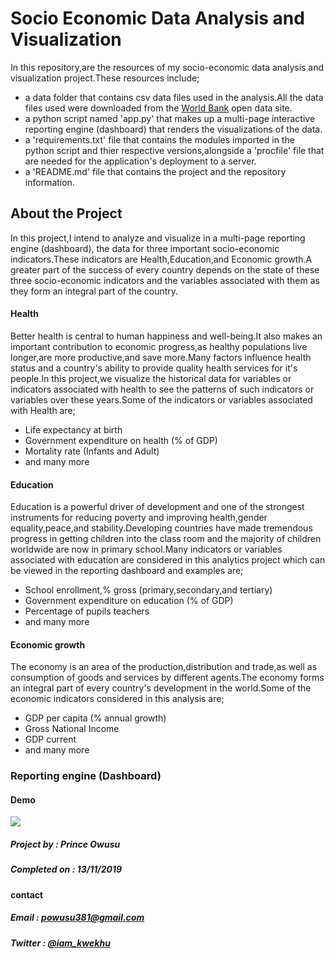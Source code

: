 # Socio Economic Data Analysis and Visualization

In this repository,are the resources of my socio-economic data analysis and visualization project.These resources include;
* a data folder that contains csv data files used in the analysis.All the data files used were downloaded from the [World Bank](https://data.worldbank.org) open data site.
* a python script named 'app.py' that makes up a multi-page interactive reporting engine (dashboard) that renders the visualizations of the data.
* a 'requirements.txt' file that contains the modules imported in the python script and thier respective versions,alongside a 'procfile' file that are needed for the application's deployment to a server.
* a 'README.md' file that contains the project and the repository information.

## About the Project

In this project,I intend to analyze and visualize in a multi-page reporting engine (dashboard), the data for three important socio-economic indicators.These indicators are Health,Education,and Economic growth.A greater part of the success of every country depends on the state of these three socio-economic indicators and the variables associated with them as they form an integral part of the country.

#### Health

Better health is central to human happiness and well-being.It also makes an important contribution to economic progress,as healthy populations live longer,are more productive,and save more.Many factors influence health status and a country's ability to provide quality health services for it's people.In this project,we visualize the historical data for variables or indicators associated with health to see the patterns of such indicators or variables over these years.Some of the indicators or variables associated with Health are;
* Life expectancy at birth
* Government expenditure on health (% of GDP)
* Mortality rate (Infants and Adult)
* and many more

#### Education

Education is a powerful driver of development and one of the strongest instruments for reducing poverty and improving
health,gender equality,peace,and stability.Developing countries have made tremendous progress in getting children into the class room and the majority of children worldwide are now in primary school.Many indicators or variables associated with education are considered in this analytics project which can be viewed in the reporting dashboard and examples are;
* School enrollment,% gross (primary,secondary,and tertiary)
* Government expenditure on education (% of GDP)
* Percentage of pupils teachers
* and many more 
 
#### Economic growth

The economy is an area of the production,distribution and trade,as well as consumption of goods and services by different agents.The economy forms an integral part of every country's development in the world.Some of the economic indicators considered in this analysis are;
* GDP per capita (% annual growth)
* Gross National Income
* GDP current
* and many more

### Reporting engine (Dashboard)

#### Demo

![](https://github.com/prince381/socio_economics/blob/master/socio_economics1.gif)


##### Project by : Prince Owusu
##### Completed on : 13/11/2019

#### contact
##### Email : [powusu381@gmail.com](powusu381@gmail.com)
##### Twitter : [@iam_kwekhu](https://twitter.com/iam_kwekhu)
